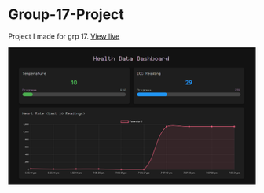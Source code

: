 # Group-17-Project
Project I made for grp 17.
[View live](https://be17.netlify.app/)

![Screenshot](https://raw.githubusercontent.com/VedantMute/Group-17-Project/main/Screenshot%202025-04-09%20154145.png)

